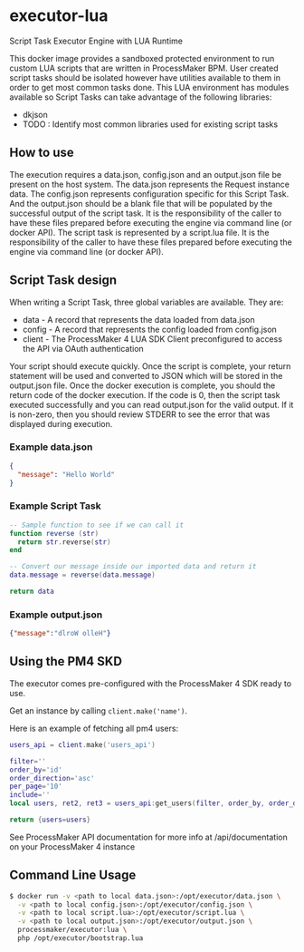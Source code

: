# executor-lua
Script Task Executor Engine with LUA Runtime

This docker image provides a sandboxed protected environment to run custom LUA scripts that are written in ProcessMaker BPM.
User created script tasks should be isolated however have utilities available to them in order to get most common tasks done. This 
LUA environment has modules available  so Script Tasks can take advantage of the following libraries:

- dkjson
- TODO : Identify most common libraries used for existing script tasks

## How to use
The execution requires a data.json, config.json and an output.json file be present on the host system. The data.json represents the 
Request instance data.  The config.json represents configuration specific for this Script Task. And the output.json should be a blank 
file that will be populated by the successful output of the script task. It is the responsibility of the caller to have these files 
prepared before executing the engine via command line (or docker API). The script task is represented by a script.lua file.
It is the responsibility of the caller to have these files prepared before executing the engine via command line (or docker API).

## Script Task design
When writing a Script Task, three global variables are available.  They are:

- data - A record that represents the data loaded from data.json
- config - A record that represents the config loaded from config.json
- client - The ProcessMaker 4 LUA SDK Client preconfigured to access the API via OAuth authentication

Your script should execute quickly. Once the script is complete, your return statement will be used and converted to JSON which
will be stored in the output.json file.  Once the docker execution is complete, you should the return code of the docker execution. 
If the code is 0, then the script task executed successfully and you can read output.json for the valid output.  If it is non-zero,
then you should review STDERR to see the error that was displayed during execution.

### Example data.json
```json
{
  "message": "Hello World"
}
```

### Example Script Task
```lua
-- Sample function to see if we can call it
function reverse (str)
  return str.reverse(str)
end

-- Convert our message inside our imported data and return it
data.message = reverse(data.message)

return data
```

### Example output.json
```json
{"message":"dlroW olleH"}
```

## Using the PM4 SKD

The executor comes pre-configured with the ProcessMaker 4 SDK ready to use.

Get an instance by calling `client.make('name')`.

Here is an example of fetching all pm4 users:

```lua
users_api = client.make('users_api')

filter=''
order_by='id'
order_direction='asc'
per_page='10'
include=''
local users, ret2, ret3 = users_api:get_users(filter, order_by, order_direction, per_page, include)

return {users=users}
```

See ProcessMaker API documentation for more info at /api/documentation
on your ProcessMaker 4 instance

## Command Line Usage
```bash
$ docker run -v <path to local data.json>:/opt/executor/data.json \
  -v <path to local config.json>:/opt/executor/config.json \
  -v <path to local script.lua>:/opt/executor/script.lua \
  -v <path to local output.json>:/opt/executor/output.json \
  processmaker/executor:lua \
  php /opt/executor/bootstrap.lua
```
